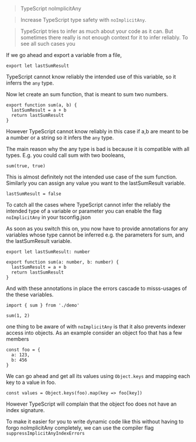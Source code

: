 > TypeScript noImplicitAny

> Increase TypeScript type safety with `noImplicitAny`.

> TypeScript tries to infer as much about your code as it can.
> But sometimes there really is not enough context for it to infer reliably. To see all such cases you 



If we go ahead and export a variable from a file, 

```
export let lastSumResult
```

TypeScript cannot know reliably the intended use of this variable, so it inferrs the `any` type.

Now let create an sum function, that is meant to sum two numbers.
```
export function sum(a, b) {
  lastSumResult = a + b
  return lastSumResult
}
```

However TypeScript cannot know reliably in this case if a,b are meant to be a number or a string so it infers the `any` type.


The main reason why the any type is bad is because it is compatible with all types. E.g. you could call sum with two booleans,


```
sum(true, true)
```

This is almost definitely not the intended use case of the sum function. Similarly you can assign any value you want to the lastSumResult variable.

```
lastSumResult = false
```

To catch all the cases where TypeScript cannot infer the reliably the intended type of a variable or parameter you can enable the flag `noImplicitAny` in your tsconfig.json

As soon as you switch this on, you now have to provide annotations for any variables whose type cannot be inferred e.g. the parameters for sum, and the lastSumResult variable.


```
export let lastSumResult: number

export function sum(a: number, b: number) {
  lastSumResult = a + b
  return lastSumResult
}

```

And with these annotations in place the errors cascade to misss-usages of the these variables. 

```
import { sum } from './demo'

sum(1, 2)
```

one thing to be aware of with `noImplicitAny` is that it also prevents indexer access into objects. As an example consider an object foo that has a few members 

```
const foo = {
  a: 123,
  b: 456
}
```
We can go ahead and get all its values using `Object.keys` and mapping each key to a value in foo. 

```
const values = Object.keys(foo).map(key => foo[key])
```

However TypeScript will complain that the object foo does not have an index signature. 

To make it easier for you to write dynamic code like this without having to forgo noImplicitAny completely, we can use the compiler flag `suppressImplicitAnyIndexErrors`